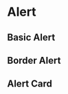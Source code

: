 # Alert

## Basic Alert

<AlertBasic />

## Border Alert

<AlertBorderVariants />

## Alert Card

<AlertCardVariant />

